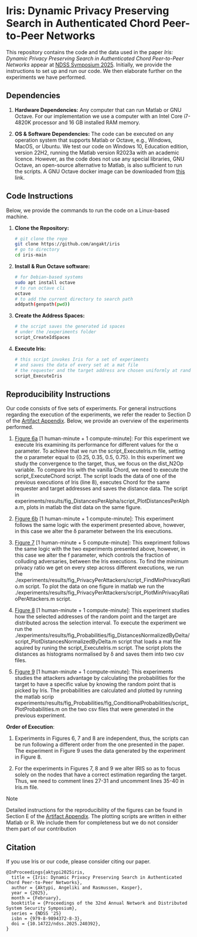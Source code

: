 # Iris: Dynamic Privacy Preserving Search in Authenticated Chord Peer-to-Peer Networks

This repository contains the code and the data used in the paper *Iris: Dynamic Privacy Preserving Search in Authenticated Chord Peer-to-Peer Networks* appear at [NDSS Symposium 2025](https://www.ndss-symposium.org/ndss2025/). Initially, we provide the instructions to set up and run our code. We then elaborate further on the experiments we have performed.

## Dependencies

1. **Hardware Dependencies:**
Any computer that can run Matlab or GNU Octave.
For our implementation we use a computer with
an Intel Core i7-4820K processor and 16 GB installed RAM memory.

2. **OS & Software Dependencies:**
The code can be executed on any operation system that supports Matlab or Octave, e.g., Windows, MacOS, or Ubuntu. 
We test our code on Windows 10, Education edition, version 22H2,
running the Matlab version R2023a with an academic licence.
However, as the code does not use any special libraries, GNU Octave,
an open-source alternative to Matlab, is also sufficient to run the scripts.
A GNU Octave docker image can be downloaded from [this](https://github.com/gnu-octave/docker) link.

## Code Instructions

Below, we provide the commands to run the code on a Linux-based machine.

1. **Clone the Repository:**
   ```bash
   # git clone the repo
   git clone https://github.com/angakt/iris
   # go to directory
   cd iris-main
   ```
2. **Install & Run Octave software:** 
    ```bash
    # for Debian-based systems
    sudo apt install octave
    # to run octave cli
    octave
    # to add the current directory to search path
    addpath(genpath(pwd))
    ```
3. **Create the Address Spaces:**
    ```bash
    # the script saves the generated id spaces
    # under the /experiments folder
    script_CreateIdSpaces
    ```   
4. **Execute Iris:**
   ```bash
   # this script invokes Iris for a set of experiments
   # and saves the data of every set at a mat file
   # the requester and the target address are chosen uniformly at random
   script_ExecuteIris
   ```

## Reproducibility Instructions

Our code consists of five sets of experiments. For general instructions regarding the execution of the experiments, we refer the reader to Section D of the [Artifact Appendix](./AE_Appendix.pdf). Below, we provide an overview of the experiments performed. 

 1. [Figure 6a](experiments/results/fig_DistancesPerAlpha/data/distances_per_alpha.pdf) [1 human-minute + 1 compute-minute]: For this experiment we execute Iris examining its performance for different values
for the α parameter. To achieve that we run the script_ExecuteIris.m file, setting the α parameter equal to {0.25, 0.35, 0.5, 0.75}. In this experiment we study the convergence to the target, thus, we focus on the dist_N2Op variable. To compare Iris with the vanilla Chord, we need to execute the script_ExecuteChord script. The script loads the data of one of the previous executions of Iris (line 8), executes Chord for the same requester and target addresses and saves the distance data. The script in experiments/results/fig_DistancesPerAlpha/script_PlotDistancesPerAlpha.m, plots in matlab the dist data on the same figure.

3. [Figure 6b](experiments/results/fig_DistancesPerDelta/data/distances_per_delta.pdf) [1 human-minute + 1 compute-minute]: This experiment follows the same logic with the experiment presented above, 
however, in this case we alter the δ parameter between the Iris executions.

4. [Figure 7](experiments/results/fig_PrivacyPerAttackers/data/PrivacyPerAttackers.pdf) [1 human-minute + 5 compute-minute]: This exepriment follows the same logic with the two experiments presented above, 
however, in this case we alter the f parameter, which controls the fraction of colluding adversaries, between the Iris executions. To find the minimum privacy ratio we get on every step across different executions, we run the ./experiments/results/fig_PrivacyPerAttackers/script_FindMinPrivacyRatio.m script. To plot the data on one figure in matlab we run the ./experiments/results/fig_PrivacyPerAttackers/script_PlotMinPrivacyRatioPerAttackers.m script.

5. [Figure 8](experiments/results/fig_Probabilities/fig_DistancesNormalizedByDelta/data/histogram_or.pdf) [1 human-minute + 1 compute-minute]: This experiment studies how the selected addresses of the
random point and the target are distributed across the selection interval. To execute the experiment we run the ./experiments/results/fig_Probabilities/fig_DistancesNormalizedByDelta/script_PlotDistancesNormalizedByDelta.m script that loads a mat file aquired by runing the script_ExecuteIris.m script. The script plots the distances as histograms normalised by δ and saves them into two csv files.

6. [Figure 9](experiments/results/fig_Probabilities/fig_ConditionalProbabilities/data/P(O=35|R=x).pdf) [1 human-minute + 1 compute-minute]: This experiments studies the attackers advantage by calculating
the probabilities for the target to have a specific value by knowing the random point that is picked by Iris. The probabilities are calculated and plotted
by running the matlab scrip experiments/results/fig_Probabilities/fig_ConditionalProbabilities/script_PlotProbabilities.m on the two csv files that were
generated in the previous experiment.

**Order of Execution**: 

1. Experiments in Figures 6, 7 and 8 are independent, thus, the scripts can be run following a different order from the
one presented in the paper. The experiment in Figure 9 uses the data generated by the experiment in Figure 8.

2. For the experiments in Figures 7, 8 and 9 we alter IRIS so as to focus solely on the nodes that have a correct estimation regarding the target.
Thus, we need to comment lines 27-31 and uncomment lines 35-40 in Iris.m file.

>[!NOTE]
>Detailed instructions for the reproducibility of the figures can be found in Section E of the [Artifact Appendix](./AE_Appendix.pdf). The plotting scripts are written in either Matlab or R. We include them for completeness but we do not consider them part of our contribution

## Citation

If you use Iris or our code, please consider citing our paper.

```
@InProceedings{aktypi2025iris,
  title = {Iris: Dynamic Privacy Preserving Search in Authenticated Chord Peer-to-Peer Networks},
  author = {Aktypi, Angeliki and Rasmussen, Kasper},
  year = {2025},
  month = {February},
  booktitle = {Proceedings of the 32nd Annual Network and Distributed System Security Symposium},
  series = {NDSS '25}
  isbn = {979-8-9894372-8-3},
  doi = {10.14722/ndss.2025.240392},
}
```
